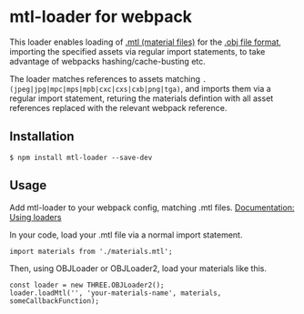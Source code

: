 # mtl-loader for webpack

This loader enables loading of [.mtl (material files)](https://en.wikipedia.org/wiki/Wavefront_.obj_file#Material_template_library) for the [.obj file format](https://en.wikipedia.org/wiki/Wavefront_.obj_file), importing the specified assets via regular import statements, to take advantage of webpacks hashing/cache-busting etc.

The loader matches references to assets matching ```.(jpeg|jpg|mpc|mps|mpb|cxc|cxs|cxb|png|tga)```, and imports them via a regular import statement, returing the materials defintion with all asset references replaced with the relevant webpack reference.

## Installation

```
$ npm install mtl-loader --save-dev
```

## Usage

Add mtl-loader to your webpack config, matching .mtl files.
[Documentation: Using loaders](https://webpack.js.org/concepts/#loaders)

In your code, load your .mtl file via a normal import statement.

```
import materials from './materials.mtl';
```

Then, using OBJLoader or OBJLoader2, load your materials like this.

```
const loader = new THREE.OBJLoader2();
loader.loadMtl('', 'your-materials-name', materials, someCallbackFunction);
```
